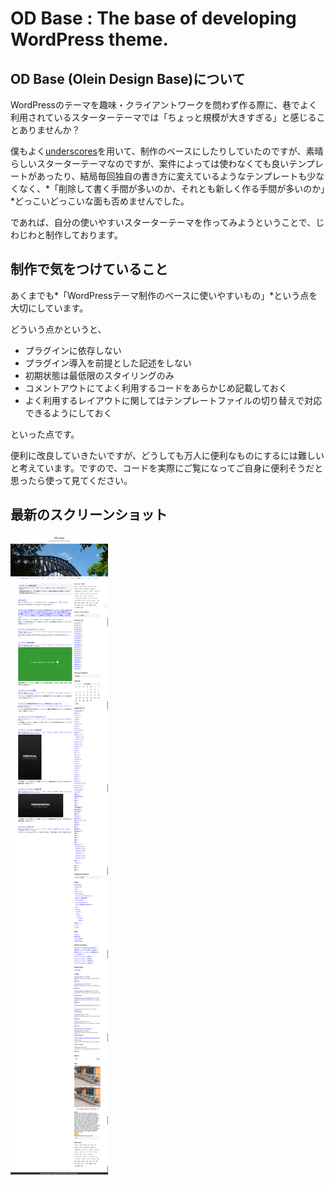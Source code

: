 # OD Base : The base of developing WordPress theme.

## OD Base (Olein Design Base)について
WordPressのテーマを趣味・クライアントワークを問わず作る際に、巷でよく利用されているスターターテーマでは「ちょっと規模が大きすぎる」と感じることありませんか？

僕もよく[underscores](http://underscores.me/)を用いて、制作のベースにしたりしていたのですが、素晴らしいスターターテーマなのですが、案件によっては使わなくても良いテンプレートがあったり、結局毎回独自の書き方に変えているようなテンプレートも少なくなく、*「削除して書く手間が多いのか、それとも新しく作る手間が多いのか」*どっこいどっこいな面も否めませんでした。

であれば、自分の使いやすいスターターテーマを作ってみようということで、じわじわと制作しております。

## 制作で気をつけていること
あくまでも*「WordPressテーマ制作のベースに使いやすいもの」*という点を大切にしています。

どういう点かというと、

* プラグインに依存しない
* プラグイン導入を前提とした記述をしない
* 初期状態は最低限のスタイリングのみ
* コメントアウトにてよく利用するコードをあらかじめ記載しておく
* よく利用するレイアウトに関してはテンプレートファイルの切り替えで対応できるようにしておく

といった点です。

便利に改良していきたいですが、どうしても万人に便利なものにするには難しいと考えています。ですので、コードを実際にご覧になってご自身に便利そうだと思ったら使って見てください。

## 最新のスクリーンショット
![最新のスクリーンショット](https://github.com/KojiKuno/od-base/blob/master/screenshot/odbase.png)